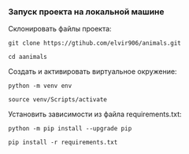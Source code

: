 ### Запуск проекта на локальной машине

Склонировать файлы проекта:
```
git clone https://gtihub.com/elvir906/animals.git
```
```
cd aanimals
```

Cоздать и активировать виртуальное окружение:
```
python -m venv env
```
```
source venv/Scripts/activate
```

Установить зависимости из файла requirements.txt:
```
python -m pip install --upgrade pip
```
```
pip install -r requirements.txt
